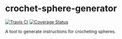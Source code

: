 # crochet-sphere-generator

[![Travis CI](https://api.travis-ci.org/clifforj/crochet-sphere-generator.svg?branch=master)](https://travis-ci.org/clifforj/crochet-sphere-generator) [![Coverage Status](https://coveralls.io/repos/github/clifforj/crochet-sphere-generator/badge.svg?branch=master)](https://coveralls.io/github/clifforj/crochet-sphere-generator?branch=master)

A tool to generate instructions for crocheting spheres.
